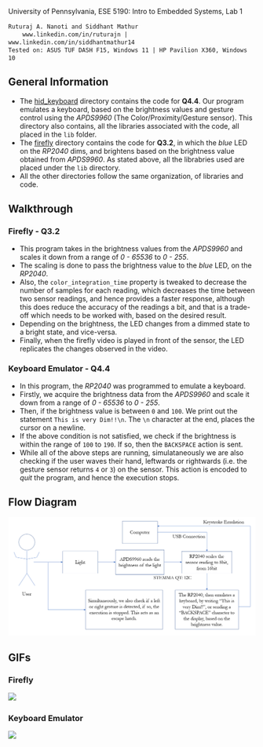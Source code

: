 University of Pennsylvania, ESE 5190: Intro to Embedded Systems, Lab 1

    Ruturaj A. Nanoti and Siddhant Mathur
        www.linkedin.com/in/ruturajn | www.linkedin.com/in/siddhantmathur14
    Tested on: ASUS TUF DASH F15, Windows 11 | HP Pavilion X360, Windows 10

## General Information
- The [hid_keyboard](https://github.com/Ruturajn/ese5190-2022-lab1-firefly/tree/main/hid_keyboard) directory contains the code for **Q4.4**. Our program emulates
    a keyboard, based on the brightness values and gesture control using the *APDS9960* (The Color/Proximity/Gesture sensor). This directory also contains, all
    the libraries associated with the code, all placed in the `lib` folder.
- The [firefly](https://github.com/Ruturajn/ese5190-2022-lab1-firefly/tree/main/firefly) directory contains the code for **Q3.2**, in which the *blue* LED on the 
    *RP2040* dims, and brightens based on the brightness value obtained from *APDS9960*. As stated above, all the librabries used are placed under the `lib` directory.
- All the other directories follow the same organization, of libraries and code.

## Walkthrough

### Firefly - Q3.2

- This program takes in the brightness values from the *APDS9960* and scales it down from a range of *0 - 65536* to *0 - 255*.
- The scaling is done to pass the brightness value to the *blue* LED, on the *RP2040*.
- Also, the `color_integration_time` property is tweaked to decrease the number of samples for each reading, which decreases the time between
    two sensor readings, and hence provides a faster response, although this does reduce the accuracy of the readings a bit, and that is a trade-off
    which needs to be worked with, based on the desired result.
- Depending on the brightness, the LED changes from a dimmed state to a bright state, and vice-versa.
- Finally, when the firefly video is played in front of the sensor, the LED replicates the changes observed in the video.


### Keyboard Emulator - Q4.4

- In this program, the *RP2040* was programmed to emulate a keyboard.
- Firstly, we acquire the brightness data from the *APDS9960* and scale it down from a range of *0 - 65536* to *0 - 255*.
- Then, if the brightness value is between `0` and `100`. We print out the statement `This is very Dim!!\n`. The `\n` character
    at the end, places the cursor on a newline.
- If the above condition is not satisfied, we check if the brightness is within the range of `100` to `190`. If so, then the
    `BACKSPACE` action is sent.
- While all of the above steps are running, simulataneously we are also checking if the user waves their hand, leftwards or rightwards
    (i.e. the gesture sensor returns `4` or `3`) on the sensor. This action is encoded to *quit* the program, and hence the execution stops.

## Flow Diagram
![](/assets/Diagram.png)

## GIFs

### Firefly

![](/assets/firefly.gif)

### Keyboard Emulator

![](/assets/Q4_LAB1.gif)
